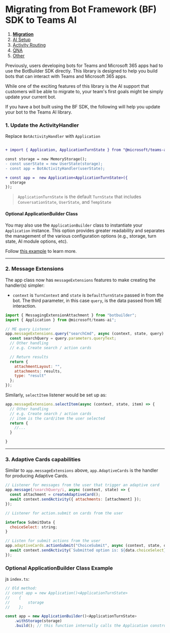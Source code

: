 # Migrating from Bot Framework (BF) SDK to Teams AI

1. [**Migration**](./00.MIGRATION.md)
2. [AI Setup](./01.AI-SETUP.md)
3. [Activity Routing](./02.ACTIVITY-ROUTING.md)
4. [QNA](./03.QNA.md)
5. [Other](../OTHER/README.md)

Previously, users developing bots for Teams and Microsoft 365 apps had to use the BotBuilder SDK directly. This library is designed to help you build bots that can interact with Teams and Microsoft 365 apps.

While one of the exciting features of this library is the AI support that customers will be able to migrate to, your team's first goals might be simply update your current bot.

If you have a bot built using the BF SDK, the following will help you update your bot to the Teams AI library.

### 1. Update the ActivityHandler

Replace `BotActivityHandler` with `Application`

```diff

+ import { Application, ApplicationTurnState } from "@microsoft/teams-ai";

const storage = new MemoryStorage();
- const userState = new UserState(storage);
- const app = BotActivityHandler(userState);

+ const app =  new Application<ApplicationTurnState>({
  storage
});
```

> `ApplicationTurnState` is the default `TurnState` that includes `ConversationState`, `UserState`, and `TempState`

#### Optional ApplicationBuilder Class

You may also use the `ApplicationBuilder` class to instantiate your `Application` instance. This option provides greater readability and separates the management of the various configuration options (e.g., storage, turn state, AI module options, etc).

Follow [this example](#optional-applicationbuilder-class-example) to learn more.

---

### 2. Message Extensions

The app class now has `messageExtensions` features to make creating the handler(s) simpler:

- `context` is `TurnContext` and `state` is `DefaultTurnState` passed in from the bot. The third parameter, in this case `query`, is the data passed from ME interaction.

```js
import { MessagingExtensionAttachment } from "botbuilder";
import { Application } from @microsoft/teams-ai";

// ME query Listener
app.messageExtensions.query("searchCmd", async (context, state, query) => {
  const searchQuery = query.parameters.queryText;
  // Other handling
  // e.g. Create search / action cards

  // Return results
  return {
    attachmentLayout: "",
    attachments: results,
    type: "result"
  };
});
```

Similarly, `selectItem` listener would be set up as:

```js
app.messageExtensions.selectItem(async (context, state, item) => {
  // Other handling
  // e.g. Create search / action cards
  // item is the card/item the user selected
  return {
    //...
  }

}
```

---

### 3. Adaptive Cards capabilities

Similar to `app.messageExtensions` above, `app.AdaptiveCards` is the handler for producing Adaptive Cards.

```js
// Listener for messages from the user that trigger an adaptive card
app.message(/searchQuery/i, async (context, state) => {
  const attachment = createAdaptiveCard();
  await context.sendActivity({ attachments: [attachment] });
});

// Listener for action.submit on cards from the user

interface SubmitData {
  choiceSelect: string;
}

// Listen for submit actions from the user
app.adaptiveCards.actionSubmit("ChoiceSubmit", async (context, state, data: SubmitData) => {
  await context.sendActivity(`Submitted option is: ${data.choiceSelect}`);
});
```

### Optional ApplicationBuilder Class Example

js `index.ts`:

```js
// Old method:
// const app = new Application()<ApplicationTurnState>
//    {
//        storage
//    };

const app = new ApplicationBuilder()<ApplicationTurnState>
    .withStorage(storage)
    .build(); // this function internally calls the Application constructor
```
